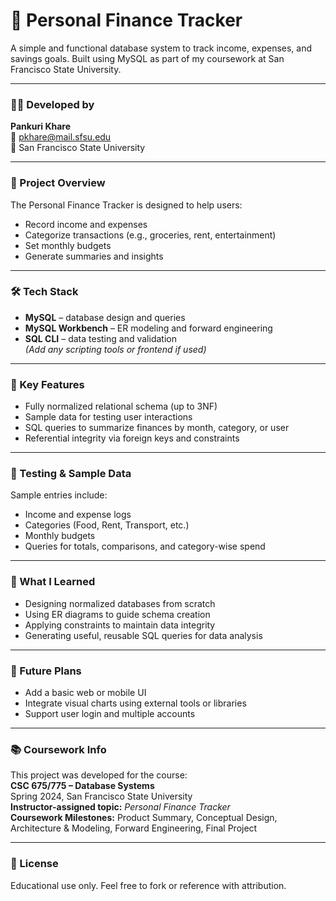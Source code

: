 # 💸 Personal Finance Tracker

A simple and functional database system to track income, expenses, and savings goals. Built using MySQL as part of my coursework at San Francisco State University.

---

### 👩‍💻 Developed by
**Pankuri Khare**  
📧 pkhare@mail.sfsu.edu  
🌉 San Francisco State University

---

### 📌 Project Overview

The Personal Finance Tracker is designed to help users:
- Record income and expenses
- Categorize transactions (e.g., groceries, rent, entertainment)
- Set monthly budgets
- Generate summaries and insights

---

### 🛠️ Tech Stack

- **MySQL** – database design and queries  
- **MySQL Workbench** – ER modeling and forward engineering  
- **SQL CLI** – data testing and validation  
*(Add any scripting tools or frontend if used)*

---

### 📁 Key Features

- Fully normalized relational schema (up to 3NF)
- Sample data for testing user interactions
- SQL queries to summarize finances by month, category, or user
- Referential integrity via foreign keys and constraints

---

### 🧪 Testing & Sample Data

Sample entries include:
- Income and expense logs
- Categories (Food, Rent, Transport, etc.)
- Monthly budgets
- Queries for totals, comparisons, and category-wise spend

---

### 🧠 What I Learned

- Designing normalized databases from scratch
- Using ER diagrams to guide schema creation
- Applying constraints to maintain data integrity
- Generating useful, reusable SQL queries for data analysis

---

### 🔮 Future Plans

- Add a basic web or mobile UI
- Integrate visual charts using external tools or libraries
- Support user login and multiple accounts

---

### 📚 Coursework Info

This project was developed for the course:  
**CSC 675/775 – Database Systems**  
Spring 2024, San Francisco State University  
**Instructor-assigned topic:** *Personal Finance Tracker*  
**Coursework Milestones:** Product Summary, Conceptual Design, Architecture & Modeling, Forward Engineering, Final Project

---

### 🔗 License

Educational use only. Feel free to fork or reference with attribution.

